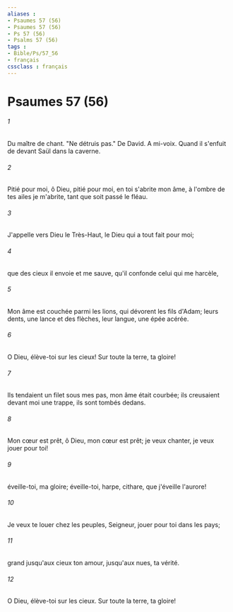 ```yaml
---
aliases : 
- Psaumes 57 (56)
- Psaumes 57 (56)
- Ps 57 (56)
- Psalms 57 (56)
tags : 
- Bible/Ps/57_56
- français
cssclass : français
---
```


# Psaumes 57 (56)

###### 1
Du maître de chant. "Ne détruis pas." De David. A mi-voix. Quand il s'enfuit de devant Saül dans la caverne.
###### 2
Pitié pour moi, ô Dieu, pitié pour moi, en toi s'abrite mon âme, à l'ombre de tes ailes je m'abrite, tant que soit passé le fléau.
###### 3
J'appelle vers Dieu le Très-Haut, le Dieu qui a tout fait pour moi;
###### 4
que des cieux il envoie et me sauve, qu'il confonde celui qui me harcèle,
###### 5
Mon âme est couchée parmi les lions, qui dévorent les fils d'Adam; leurs dents, une lance et des flèches, leur langue, une épée acérée.
###### 6
O Dieu, élève-toi sur les cieux! Sur toute la terre, ta gloire!
###### 7
Ils tendaient un filet sous mes pas, mon âme était courbée; ils creusaient devant moi une trappe, ils sont tombés dedans.
###### 8
Mon cœur est prêt, ô Dieu, mon cœur est prêt; je veux chanter, je veux jouer pour toi!
###### 9
éveille-toi, ma gloire; éveille-toi, harpe, cithare, que j'éveille l'aurore!
###### 10
Je veux te louer chez les peuples, Seigneur, jouer pour toi dans les pays;
###### 11
grand jusqu'aux cieux ton amour, jusqu'aux nues, ta vérité.
###### 12
O Dieu, élève-toi sur les cieux. Sur toute la terre, ta gloire!
